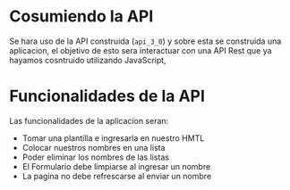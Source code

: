 # Cosumiendo la API 

Se hara uso de la API construida (``api_3_0``) y sobre esta se construida una aplicacion, el objetivo de esto sera interactuar con una API Rest que ya hayamos cosntruido utilizando JavaScript, 



# Funcionalidades de la API

 Las funcionalidades de la aplicacion seran:

- Tomar una plantilla e ingresarla en nuestro HMTL
- Colocar nuestros nombres en una lista
- Poder eliminar los nombres de las listas
- El Formulario debe limpiarse al ingresar un nombre
- La pagina no debe refrescarse al enviar un nombre
